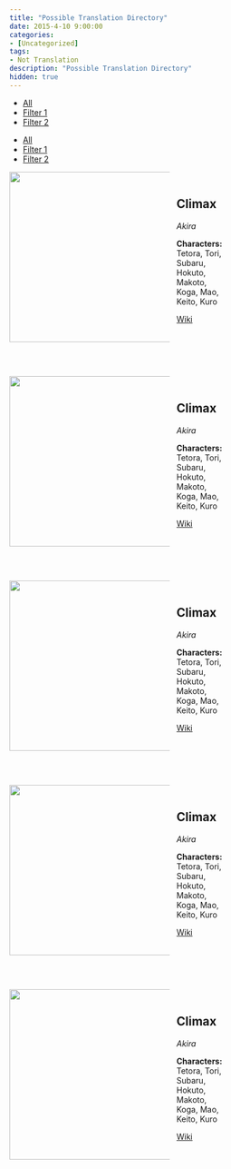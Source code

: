 ```yaml
---
title: "Possible Translation Directory"
date: 2015-4-10 9:00:00
categories:
- [Uncategorized]
tags:
- Not Translation
description: "Possible Translation Directory"
hidden: true
---
```


<link href="https://necolas.github.io/normalize.css/7.0.0/normalize.css" rel="stylesheet">
<script src="https://ajax.googleapis.com/ajax/libs/jquery/1.8.3/jquery.min.js"></script>
<script src="https://unpkg.com/isotope-layout@3/dist/isotope.pkgd.min.js"></script>
<script src="https://static.tumblr.com/p0knose/FpAp5c11c/magnusthemes.combofilters.js"></script>
<script>
$(document).ready(function() {var $container = $(".grid"); // the container with all the elements to filter inside
var filters = {}; //should be outside the scope of the filtering function
/* --- read the documentation on isotope.metafizzy.co for more options --- */
var $grid = $container.isotope({
itemSelector: ".tl", // the elements to filter
percentPosition: true // put true if you use percentage widths, otherwise put false
});
$(".option-set a").click(function(e) {
var $this = $(this); // cache the clicked link
var filterAttr = "data-filter-value";
var filterValue = $this.attr(filterAttr); // cache the filter
var $optionSet = $this.parents(".option-set"); // cache the parent element
var group = $optionSet.attr("data-filter-group"); // cache the parent filter group
var filterGroup = filters[group];
if (!filterGroup) {
filterGroup = filters[group] = [];
}
var $selectAll = $optionSet.find('a['+filterAttr+'=""]'); // the 'select all' button in the current group
var activeClass = "selected", // the class for active links
exclClass = "exclusive"; // the class for exclusive groups
comboFiltering($this,filters,filterAttr,filterValue,$optionSet,group,$selectAll,activeClass,exclClass);
var comboFilter = getComboFilter(filters);
$grid.isotope({
filter: comboFilter
});
$this.toggleClass(activeClass);
e.preventDefault();
});
});
</script>

<style>
.header {
    display: none;
}

.main {
    width: calc(100% - 20px);
}

.main-inner {
    border-radius: initial;
    box-sizing: border-box;
    width: 100%;
    margin-right: 0;
}

.main-inner .post-block {
    box-shadow: none;
}

.footer-inner {
    padding-left: 0px;
}

body {
    background: var(--content-bg-color);
}

.grid {
    display: flex;
    flex-flow: row wrap;
}

.tl {
    box-sizing: border-box;
    width: 400px;
    height: 360px;
}

.box {
    display: flex;

}

.left {
    height: 101%;
    width: 70%;
    flex: 1 0 100px;
}

.left img {
    max-width: 101%;
    object-fit: cover;
    height: 300px;
}

.right {
    height: 101%;
    width: 100%;
    padding: 15px;
    flex: 3 3 250px;
}

.shift-left {
    object-position: 80%;
}

.shift-right {
    object-position: 20%;
}
</style>

<ul class="filter option-set exclusive" data-filter-group="group1">
    <li><a href="#" data-filter-value="" class="selected">All</a></li>
    <li><a href="#" data-filter-value=".event">Filter 1</a></li>
    <li><a href="#" data-filter-value=".scout">Filter 2</a></li>
</ul>

<ul class="filter option-set" data-filter-group="group2">
    <li><a href="#" data-filter-value="" class="selected">All</a></li>
    <li><a href="#" data-filter-value=".g2f1">Filter 1</a></li>
    <li><a href="#" data-filter-value=".g2f2">Filter 2</a></li>
</ul>

<section class="grid">
    <article class="tl event">
        <article class="box">
            <div class="left">
                <img src="/img/es/eventstory/climax/midoribcgframe_300px.jpg" class="shift-left">
            </div>
            <div class="right">
                <h2>Climax</h2>
                <i>Akira</i>
                <p><b>Characters: </b>Tetora, Tori, Subaru, Hokuto, Makoto, Koga, Mao, Keito, Kuro</p>
                <a class="second" href="https://ensemble-stars.fandom.com/wiki/Hierarchy">Wiki</a>
            </div>
        </article>
    </article>
    <article class="tl scout">
        <article class="box">
            <div class="left">
                <img src="/img/es/eventstory/sweethalloween/chiakibcgframe_300px.jpg" class="stories-image">
            </div>
            <div class="right">
                <h2>Climax</h2>
                <i>Akira</i>
                <p><b>Characters: </b>Tetora, Tori, Subaru, Hokuto, Makoto, Koga, Mao, Keito, Kuro</p>
                <a class="second" href="https://ensemble-stars.fandom.com/wiki/Hierarchy">Wiki</a>
            </div>
        </article>
    </article>
    <article class="tl event">
        <article class="box">
            <div class="left">
                <img src="/img/es/eventstory/motorshow/tetorabcgframe_300px.jpg" class="stories-image">
            </div>
            <div class="right">
                <h2>Climax</h2>
                <i>Akira</i>
                <p><b>Characters: </b>Tetora, Tori, Subaru, Hokuto, Makoto, Koga, Mao, Keito, Kuro</p>
                <a class="second" href="https://ensemble-stars.fandom.com/wiki/Hierarchy">Wiki</a>
            </div>
        </article>
    </article>
    <article class="tl scout">
        <article class="box">
            <div class="left">
                <img src="/img/es/eventstory/cometshow/chiakibcgframe_300px.jpg" class="stories-image">
            </div>
            <div class="right">
                <h2>Climax</h2>
                <i>Akira</i>
                <p><b>Characters: </b>Tetora, Tori, Subaru, Hokuto, Makoto, Koga, Mao, Keito, Kuro</p>
                <a class="second" href="https://ensemble-stars.fandom.com/wiki/Hierarchy">Wiki</a>
            </div>
        </article>
    </article>
    <article class="tl event">
        <article class="box">
            <div class="left">
                <img src="/img/es/scoutstory/blinkexhibition/reibcgframe_300px.jpg" class="shift-right">
            </div>
            <div class="right">
                <h2>Climax</h2>
                <i>Akira</i>
                <p><b>Characters: </b>Tetora, Tori, Subaru, Hokuto, Makoto, Koga, Mao, Keito, Kuro</p>
                <a class="second" href="https://ensemble-stars.fandom.com/wiki/Hierarchy">Wiki</a>
            </div>
        </article>
    </article>
</section>

